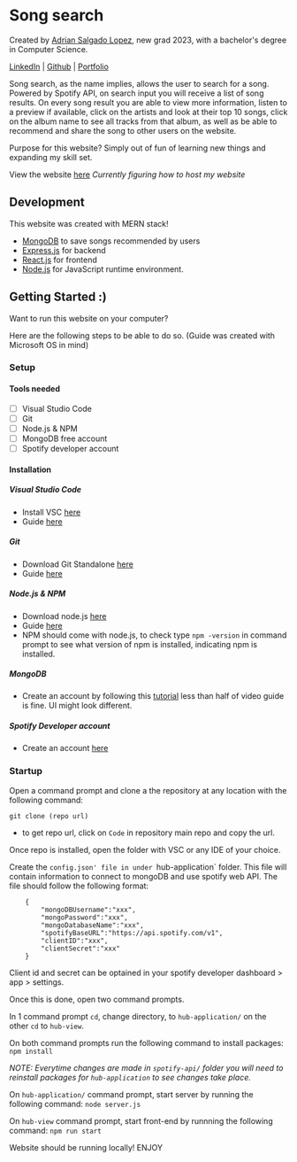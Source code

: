 # Song search
Created by [Adrian Salgado Lopez](https://www.linkedin.com/in/adriansalgadocsula/), new grad 2023, with a bachelor's degree in Computer Science.

[LinkedIn](https://www.linkedin.com/in/adriansalgadocsula/) | [Github](https://github.com/AdrianSLopez) | [Portfolio](https://adrianslopez.github.io/)

Song search, as the name implies, allows the user to search for a song. Powered by Spotify API, on search input you will receive a list of song results. On every song result you are able to
view more information, listen to a preview if available, click on the artists and look at their top 10 songs, click on the album name to see all tracks from that album, as well as be able to recommend 
and share the song to other users on the website.

Purpose for this website? Simply out of fun of learning new things and expanding my skill set.

View the website [here](#) _Currently figuring how to host my website_

## Development
This website was created with MERN stack!
- [MongoDB](https://www.mongodb.com/) to save songs recommended by users
- [Express.js](https://expressjs.com/) for backend
- [React.js](https://react.dev/) for frontend
- [Node.js](https://nodejs.org/en) for JavaScript runtime environment.


## Getting Started :)
Want to run this website on your computer?

Here are the following steps to be able to do so. (Guide was created with Microsoft OS in mind)

### Setup
#### Tools needed
- [ ] Visual Studio Code
- [ ] Git 
- [ ] Node.js & NPM
- [ ] MongoDB free account
- [ ] Spotify developer account
#### Installation
##### Visual Studio Code
- Install VSC [here](https://code.visualstudio.com/download)
- Guide [here](https://www.geeksforgeeks.org/how-to-install-visual-studio-code-on-windows/)
##### Git
- Download Git Standalone [here](https://git-scm.com/download/win)
- Guide [here](https://phoenixnap.com/kb/how-to-install-git-windows)
##### Node.js & NPM
- Download node.js [here](https://nodejs.org/en)
- Guide [here](https://www.geeksforgeeks.org/installation-of-node-js-on-windows/#)
- NPM should come with node.js, to check type `npm -version` in command prompt to see what version of npm is installed, indicating npm is installed.
##### MongoDB
- Create an account by following this [tutorial](https://www.youtube.com/watch?v=R1XCjP8qgAE) less than half of video guide is fine. UI might look different.
##### Spotify Developer account
- Create an account [here](https://developer.spotify.com/)

### Startup
Open a command prompt and clone a the repository at any location with the following command:

    git clone (repo url)

- to get repo url, click on `Code` in repository main repo and copy the url.

Once repo is installed, open the folder with VSC or any IDE of your choice.

Create the `config.json' file in under `hub-application` folder. This file will contain information to connect to mongoDB and use spotify web API.
The file should follow the following format:
```
    {
        "mongoDBUsername":"xxx",
        "mongoPassword":"xxx",
        "mongoDatabaseName":"xxx",
        "spotifyBaseURL":"https://api.spotify.com/v1",
        "clientID":"xxx",
        "clientSecret":"xxx"
    }
```
Client id and secret can be optained in your spotify developer dashboard > app > settings.

Once this is done, open two command prompts. 

In 1 command prompt `cd`, change directory, to `hub-application/` on the other `cd` to `hub-view`.

On both command prompts run the following command to install packages: `npm install`

_NOTE: Everytime changes are made in `spotify-api/` folder you will need to reinstall packages for `hub-application` to see changes take place._

On `hub-application/` command prompt, start server by running the following command: `node server.js`

On `hub-view` command prompt, start front-end by runnning the following command: `npm run start`

Website should be running locally! ENJOY
